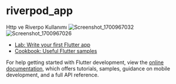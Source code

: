 # riverpod_app
Http ve Riverpo Kullanımı 
![Screenshot_1700967032](https://github.com/Bego-db/riverpod_basic/assets/120643757/a2d2298b-0a64-4095-985a-3614ec85b4ee)
![Screenshot_1700967026](https://github.com/Bego-db/riverpod_basic/assets/120643757/32761246-747a-476d-8886-a48c803ebab3)



- [Lab: Write your first Flutter app](https://docs.flutter.dev/get-started/codelab)
- [Cookbook: Useful Flutter samples](https://docs.flutter.dev/cookbook)

For help getting started with Flutter development, view the
[online documentation](https://docs.flutter.dev/), which offers tutorials,
samples, guidance on mobile development, and a full API reference.
